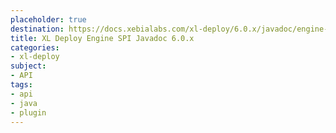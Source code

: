 ```yaml
---
placeholder: true
destination: https://docs.xebialabs.com/xl-deploy/6.0.x/javadoc/engine-spi/index.html
title: XL Deploy Engine SPI Javadoc 6.0.x
categories:
- xl-deploy
subject:
- API
tags:
- api
- java
- plugin
---
```

